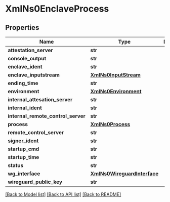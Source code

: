 # XmlNs0EnclaveProcess


## Properties
Name | Type | Description | Notes
------------ | ------------- | ------------- | -------------
**attestation_server** | **str** |  | [optional] 
**console_output** | **str** |  | [optional] 
**enclave_ident** | **str** |  | [optional] 
**enclave_inputstream** | [**XmlNs0InputStream**](XmlNs0InputStream.md) |  | [optional] 
**ending_time** | **str** |  | [optional] 
**environment** | [**XmlNs0Environment**](XmlNs0Environment.md) |  | [optional] 
**internal_attesation_server** | **str** |  | [optional] 
**internal_ident** | **str** |  | [optional] 
**internal_remote_control_server** | **str** |  | [optional] 
**process** | [**XmlNs0Process**](XmlNs0Process.md) |  | [optional] 
**remote_control_server** | **str** |  | [optional] 
**signer_ident** | **str** |  | [optional] 
**startup_cmd** | **str** |  | [optional] 
**startup_time** | **str** |  | [optional] 
**status** | **str** |  | [optional] 
**wg_interface** | [**XmlNs0WireguardInterface**](XmlNs0WireguardInterface.md) |  | [optional] 
**wireguard_public_key** | **str** |  | [optional] 

[[Back to Model list]](../README.md#documentation-for-models) [[Back to API list]](../README.md#documentation-for-api-endpoints) [[Back to README]](../README.md)


